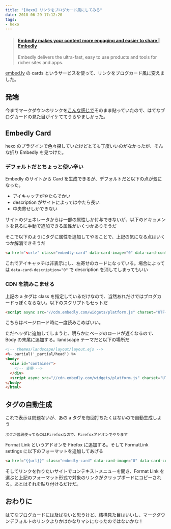 ```yaml
---
title: "[Hexo] リンクをブログカード風にしてみる"
date: 2018-06-29 17:12:20
tags:
- hexo
---
```


<blockquote class="embedly-card" data-card-controls="0"><h4><a href="https://embed.ly/">Embedly makes your content more engaging and easier to share | Embedly</a></h4><p>Embedly delivers the ultra-fast, easy to use products and tools for richer sites and apps.</p></blockquote>

[embed.ly](https://embed.ly/) の cards というサービスを使って、リンクをブログカード風に変えました。

<!-- more -->

## 発端

今までマークダウンのリンクを[こんな感じで](https://t-kojima.github.io/)そのまま貼っていたので、はてなブログカードの見た目がイケててうらやましかった。

## Embedly Card

hexo のプラグインで色々探していたけどとても丁度いいのがなかったが、そんな折り Embedly を見つけた。

<a href="https://nelog.jp/embedly" class="embedly-card" data-card-image="0" data-card-controls="0" data-card-align="left"></a>

### デフォルトだとちょっと使い辛い

Embedly のサイトから Card を生成できるが、デフォルトだと以下の点が気になった。

- アイキャッチがやたらでかい
- description がサイトによってはやたら長い
- 中央寄せしかできない

サイトのジェネレータからは一部の属性しか付与できないが、以下のドキュメントを見るに手動で追加できる属性がいくつかありそうだ

<a href="https://docs.embed.ly/docs/cards" class="embedly-card" data-card-image="0" data-card-controls="0" data-card-align="left"></a>

そこで以下のようにタグに属性を追加してやることで、上記の気になる点はいくつか解消できそうだ

```html
<a href="<url>" class="embedly-card" data-card-image="0" data-card-controls="0" data-card-align="left"></a>
```

これでアイキャッチは非表示にし、左寄せのカードになっている。場合によっては `data-card-description="0"` で description を消してしまってもいい

### CDN を読みこませる

上記の a タグは class を指定しているだけなので、当然あれだけではブログカードっぽくならない。以下のスクリプトもセットだ

```html
<script async src="//cdn.embedly.com/widgets/platform.js" charset="UTF-8"></script>
```

こちらはページロード時に一度読みこめばいい。

ただヘッダに追加してしまうと、明らかにページのロードが遅くなるので、Body の末尾に追加する。landscape テーマだと以下の場所だ

```html
<!-- themes/landscape/layout/layout.ejs -->
<%- partial('_partial/head') %>
<body>
  <div id="container">
    <!-- 省略 -->
  </div>
  <script async src="//cdn.embedly.com/widgets/platform.js" charset="UTF-8"></script>
</body>
</html>
```

## タグの自動生成

これで表示は問題ないが、あの a タグを毎回打ちたくはないので自動生成しよう

`ボクが普段使ってるのはFirefoxなので、Firefoxアドオンでやります`

<a href="https://addons.mozilla.org/ja/firefox/addon/format-link3/?src=userprofile" class="embedly-card" data-card-image="0" data-card-controls="0" data-card-align="left"></a>

Format Link というアドオンを Firefox に追加する。そして FormatLink settings に以下のフォーマットを追加してあげる

```html
<a href="{{url}}" class="embedly-card" data-card-image="0" data-card-controls="0" data-card-align="left"></a>
```

そしてリンクを作りたいサイトでコンテキストメニューを開き、Format Link を選ぶと上記のフォーマット形式で対象のリンクがクリップボードにコピーされる。あとはそれを貼り付けるだけだ。

## おわりに

はてなブログカードには及ばないと思うけど、結構見た目はいいし、マークダウンデフォルトのリンクよりかはかなりマシになったのではないかな！
